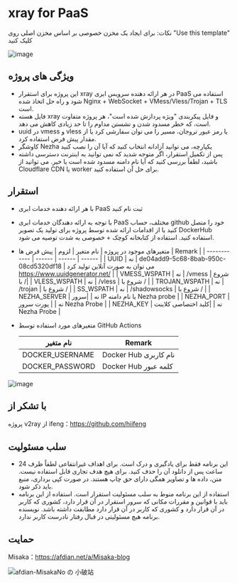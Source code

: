 # xray for PaaS

نکات: برای ایجاد یک مخزن خصوصی بر اساس مخزن اصلی روی "Use this template" کلیک کنید

![image](https://user-images.githubusercontent.com/122191366/212063458-2def0e1a-805a-4451-ae62-324b67abee47.png)

## ویژگی های پروژه
* این پروژه برای استقرار xray در هر ارائه دهنده سرویس ابری PaaS استفاده می شود و راه حل اتخاذ شده Nginx + WebSocket + VMess/Vless/Trojan + TLS است.
* فایل هسته xray و فایل پیکربندی "ویژه پردازش شده است"، هر پروژه متفاوت است، که خطر مسدود شدن و نشستن مداوم را تا حد زیادی کاهش می دهد.
* uuid در vmess و vless یا رمز عبور تروجان، مسیر را می توان سفارشی کرد یا از مقدار پیش فرض استفاده کرد.
* کاوشگر Nezha یکپارچه، می توانید آزادانه انتخاب کنید که آیا آن را نصب کنید
* پس از تکمیل استقرار، اگر متوجه شدید که نمی توانید به اینترنت دسترسی داشته باشید، لطفاً بررسی کنید که آیا نام دامنه مسدود شده است یا خیر. می توانید از Cloudflare CDN یا worker برای حل آن استفاده کنید.

## استقرار

* با هر ارائه دهنده خدمات ابری PaaS ثبت نام کنید
* با توجه به ارائه دهندگان خدمات ابری PaaS مختلف، حساب github خود را متصل کنید یا از اقدامات ارائه شده توسط پروژه برای تولید یک تصویر DockerHub استفاده کنید. استفاده از کتابخانه کوچک + خصوصی به شدت توصیه می شود.
* متغیرهای موجود در پروژه
  | نام متغیر | لزوم | پیش فرض ها | Remark |
  | ------------ | ------ | ------ | ------ |
  | UUID         | نه | de04add9-5c68-8bab-950c-08cd5320df18 | می توان به صورت آنلاین تولید کرد https://www.uuidgenerator.net/ |
  | VMESS_WSPATH | نه | /vmess | شروع با /|
  | VLESS_WSPATH | نه | /vless | شروع با / |
  | TROJAN_WSPATH | نه | /trojan | شروع با / |
  | SS_WSPATH | نه | /shadowsocks | شروع با / |
  | NEZHA_SERVER | نه |        |سرور IP یا نام دامنه Nezha probe  |
  | NEZHA_PORT   | نه |        | پورت سرور Nezha Probe  |
  | NEZHA_KEY    | نه |        |کلید اختصاصی کلاینت Nezha Probe |

* متغیرهای مورد استفاده توسط GitHub Actions

  | نام متغیر | Remark |
  | ------------- | -------------- |
  |DOCKER_USERNAME|Docker Hub نام کاربری|
  |DOCKER_PASSWORD|Docker Hub کلمه عبور|

![image](https://user-images.githubusercontent.com/116990986/211692321-34df154a-320a-448f-9abe-2efab9c53550.png)

## با تشکر از

پروژه v2ray از ifeng：https://github.com/hiifeng

## سلب مسئولیت

* این برنامه فقط برای یادگیری و درک است. برای اهداف غیرانتفاعی لطفاً ظرف 24 ساعت پس از دانلود آن را حذف کنید. برای هیچ هدف تجاری قابل استفاده نیست. متن، داده ها و تصاویر همگی دارای حق چاپ هستند. در صورت کپی برداری، منبع باید ذکر شود. 
* استفاده از این برنامه منوط به سلب مسئولیت استقرار است. استفاده از این برنامه باید با قوانین و مقررات مکانی که سرور استقرار در آن قرار دارد، کشوری که کاربر در آن قرار دارد و کشوری که کاربر در آن قرار دارد مطابقت داشته باشد. نویسنده برنامه هیچ مسئولیتی در قبال رفتار نادرست کاربر ندارد. 

## حمایت

Misaka：https://afdian.net/a/Misaka-blog

![afdian-MisakaNo の 小破站](https://user-images.githubusercontent.com/122191366/211533469-351009fb-9ae8-4601-992a-abbf54665b68.jpg)

